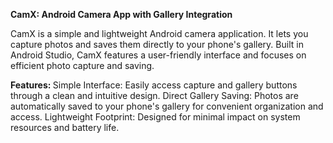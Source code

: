 <b> CamX: Android Camera App with Gallery Integration </b>

CamX is a simple and lightweight Android camera application. It lets you capture photos and saves them directly to your phone's gallery. Built in Android Studio, CamX features a user-friendly interface and focuses on efficient photo capture and saving.

<b> Features: </b>
Simple Interface: Easily access capture and gallery buttons through a clean and intuitive design.
Direct Gallery Saving: Photos are automatically saved to your phone's gallery for convenient organization and access.
Lightweight Footprint: Designed for minimal impact on system resources and battery life.
